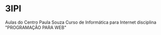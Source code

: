# 3IPI
Aulas do Centro Paula Souza Curso de Informática para Internet disciplina "PROGRAMAÇÃO PARA WEB"
